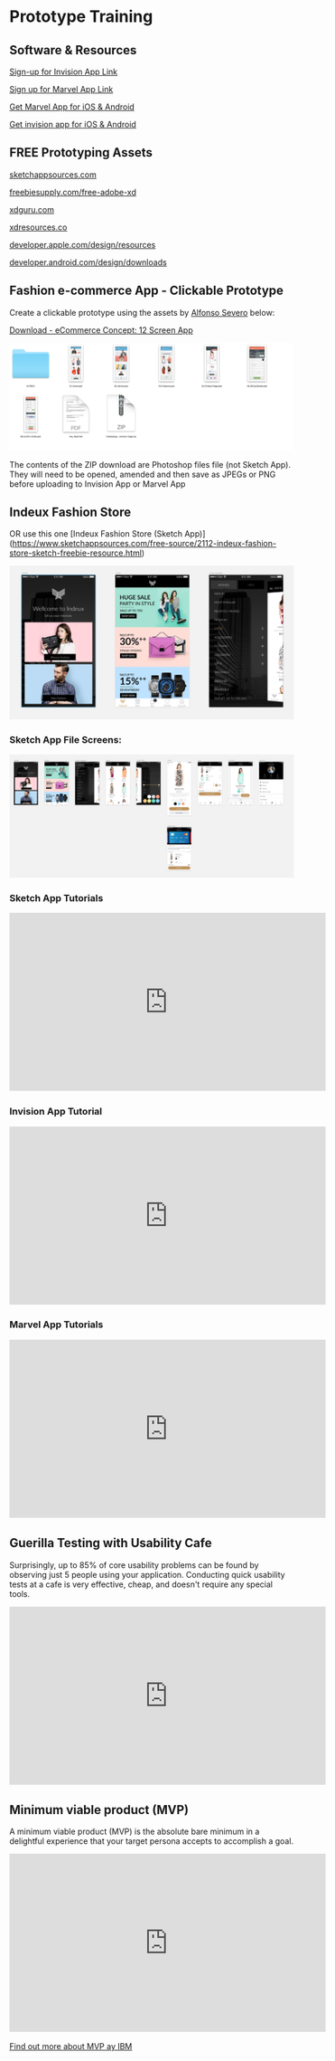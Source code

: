 # Prototype Training

## Software & Resources 

[Sign-up for Invision App Link](http://www.invisionapp.com/education-signup) 

[Sign up for Marvel App Link](https://marvelapp.com/)

[Get Marvel App for iOS & Android](https://marvelapp.com/apps/)

[Get invision app for iOS & Android](https://www.invisionapp.com/tour/iphone-ipad-prototyping)

## FREE Prototyping Assets

[sketchappsources.com](https://www.sketchappsources.com/)

[freebiesupply.com/free-adobe-xd](https://freebiesupply.com/free-adobe-xd/)

[xdguru.com](https://www.xdguru.com/)

[xdresources.co](https://xdresources.co/)

[developer.apple.com/design/resources](https://developer.apple.com/design/resources/)

[developer.android.com/design/downloads](https://developer.android.com/design/downloads/index.html)

## Fashion e-commerce App - Clickable Prototype
Create a clickable prototype using the assets by [Alfonso Severo](https://dribbble.com/shots/2051093-eCommerce-Concept-12-App-Screen) below:

[Download - eCommerce Concept: 12 Screen App](https://github.com/martinsolent/proto_training/blob/master/downloads/Materia%20-%20eCommerce%20App.zip)

![eCommerce Concept: 12 Screen App](repo_assets/img1.png)

The contents of the ZIP download are Photoshop files file (not Sketch App). They will need to be opened, amended and then save as JPEGs or PNG before uploading to Invision App or Marvel App

## Indeux Fashion Store
OR use this one [Indeux Fashion Store (Sketch App)] (https://www.sketchappsources.com/free-source/2112-indeux-fashion-store-sketch-freebie-resource.html)

![Indeux Fashion Store](repo_assets/img2.png)


### Sketch App File Screens:
![Sketch App File Screens](repo_assets/img3.png)

### Sketch App Tutorials
<iframe width="560" height="315" src="https://www.youtube.com/embed/oJB3tvH-LB4?rel=0" frameborder="0" allow="autoplay; encrypted-media" allowfullscreen></iframe>

### Invision App Tutorial
<iframe width="560" height="315" src="https://www.youtube.com/embed/enzPiPj-E14" frameborder="0" allowfullscreen=""></iframe>

### Marvel App Tutorials
 <iframe width="560" height="315" src="https://www.youtube.com/embed/fGxrd3ocGts" frameborder="0" allowfullscreen=""></iframe>
 
## Guerilla Testing with Usability Cafe
Surprisingly, up to 85% of core usability problems can be found by observing just 5 people using your application. Conducting quick usability tests at a cafe is very effective, cheap, and doesn't require any special tools.

<iframe width="560" height="315" src="https://www.youtube.com/embed/0YL0xoSmyZI?rel=0" frameborder="0" allow="autoplay; encrypted-media" allowfullscreen="" style="letter-spacing: 0.45px;"></iframe>

## Minimum viable product (MVP)
A minimum viable product (MVP) is the absolute bare minimum in a delightful experience that your target persona accepts to accomplish a goal.

<iframe width="560" height="315" src="https://www.youtube.com/embed/mz5ivYoI-MU?rel=0" frameborder="0" allow="autoplay; encrypted-media" allowfullscreen="" style="letter-spacing: 0.45px;"></iframe>

[Find out more about MVP ay IBM](https://www.ibm.com/cloud/garage/content/think/practice_minimum_viable_product/)
